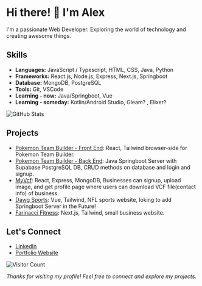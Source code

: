 <!-- Header -->
# Hi there! 👋 I'm Alex

<!-- Introduction -->
I'm a passionate Web Developer. Exploring the world of technology and creating awesome things.

<!-- Skills -->
## Skills
- **Languages:** JavaScript / Typescript, HTML, CSS, Java, Python
- **Frameworks:** React.js, Node.js, Express, Next.js, Springboot
- **Database:** MongoDB, PostgreSQL
- **Tools:** Git, VSCode
- **Learning - now:** Java/Springboot, Vue
- **Learning - someday:** Kotlin/Android Studio, Gleam? , Elixer?

<!-- GitHub Stats -->
![GitHub Stats](https://github-readme-stats.vercel.app/api?username=ACwolf55&show_icons=true&hide=contribs)
  
<!-- Projects -->
## Projects
- [Pokemon Team Builder - Front End](https://github.com/ACwolf55/pkm-team-builder): React, Tailwind browser-side for Pokemon Team Builder.
- [Pokemon Team Builder - Back End](https://github.com/ACwolf55/pkm-team-builder-server): Java Springboot Server with Supabase PostgreSQL DB, CRUD methods on database and login and signup.
- [MyVcf](https://github.com/ACwolf55/farinacci_fitness): React, Express, MongoDB, Businesses can signup, upload image, and get profile page where users can download VCF file(contact info) of business.
- [Dawg Sports](https://github.com/ACwolf55/dawg-sports-vue): Vue, Tailwind, NFL sports website, loking to add Springboot Server in the Future!
- [Farinacci Fitness](https://github.com/ACwolf55/farinacci_fitness): Next.js, Tailwind, small business website.


<!-- Social Links -->
## Let's Connect
- [LinkedIn](https://www.linkedin.com/in/alexander-crowe-dev/)
- [Portfolio Website](https://alexcrowe-dev.xyz/)

<!-- Visitor Counter -->
![Visitor Count](https://profile-counter.glitch.me/ACwolf55/count.svg)


<!-- Footer -->
*Thanks for visiting my profile! Feel free to connect and explore my projects.*
